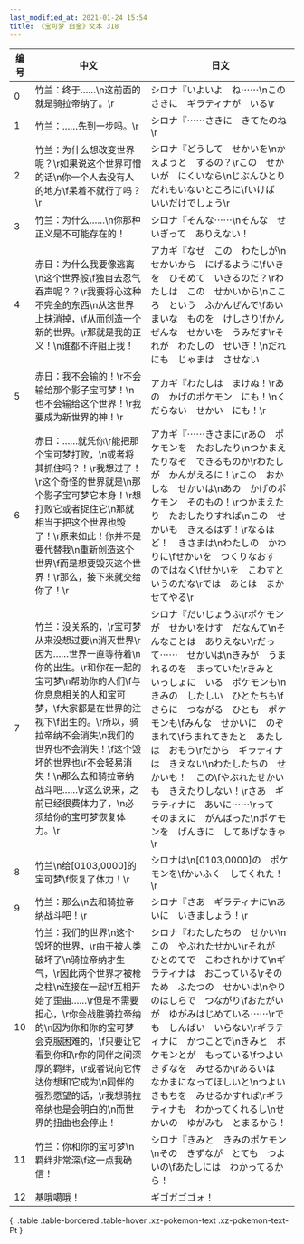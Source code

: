 ```yaml
---
last_modified_at: 2021-01-24 15:54
title: 《宝可梦 白金》文本 318
---
```

| 编号 | 中文 | 日文 |
| ---- | ---- | ---- |
| 0 | 竹兰：终于……\n这前面的就是骑拉帝纳了。\r | シロナ『いよいよ　ね⋯⋯\nこのさきに　ギラティナが　いる\r |
| 1 | 竹兰：……先到一步吗。\r | シロナ『⋯⋯さきに　きてたのね\r |
| 2 | 竹兰：为什么想改变世界呢？\r如果说这个世界可憎的话\n你一个人去没有人的地方\f呆着不就行了吗？\r | シロナ『どうして　せかいを\nかえようと　するの？\rこの　せかいが　にくいなら\nじぶんひとり　だれもいないところに\fいけば　いいだけでしょう\r |
| 3 | 竹兰：为什么……\n你那种正义是不可能存在的！ | シロナ『そんな⋯⋯\nそんな　せいぎって　ありえない！ |
| 4 | 赤日：为什么我要像逃离\n这个世界般\f独自去忍气吞声呢？？\r我要将心这种不完全的东西\n从这世界上抹消掉，\f从而创造一个新的世界。\r那就是我的正义！\n谁都不许阻止我！ | アカギ『なぜ　この　わたしが\nせかいから　にげるように\fいきを　ひそめて　いきるのだ？\rわたしは　この　せかいから\nこころ　という　ふかんぜんで\fあいまいな　ものを　けしさり\fかんぜんな　せかいを　うみだす\rそれが　わたしの　せいぎ！\nだれにも　じゃまは　させない |
| 5 | 赤日：我不会输的！\r不会输给那个影子宝可梦！\n也不会输给这个世界！\r我要成为新世界的神！\r | アカギ『わたしは　まけぬ！\rあの　かげのポケモン　にも！\nくだらない　せかい　にも！\r |
| 6 | 赤日：……就凭你\r能把那个宝可梦打败，\n或者将其抓住吗？！\r我想过了！\r这个奇怪的世界就是\n那个影子宝可梦它本身！\r想打败它或者捉住它\n那就相当于把这个世界也毁了！\r原来如此！你并不是要代替我\n重新创造这个世界\f而是想要毁灭这个世界！\r那么，接下来就交给你了！\r | アカギ『⋯⋯きさまに\rあの　ポケモンを　たおしたり\nつかまえたりなぞ　できるものか\rわたしが　かんがえるに！\rこの　おかしな　せかいは\nあの　かげのポケモン　そのもの！\rつかまえたり　たおしたりすれば\nこの　せかいも　きえるはず！\rなるほど！　きさまは\nわたしの　かわりに\fせかいを　つくりなおす　のではなく\fせかいを　こわすと　いうのだな\rでは　あとは　まかせてやる\r |
| 7 | 竹兰：没关系的，\r宝可梦从来没想过要\n消灭世界\r因为……世界一直等待着\n你的出生。\r和你在一起的宝可梦\n帮助你的人们\f与你息息相关的人和宝可梦，\f大家都是在世界的注视下\f出生的。\r所以，骑拉帝纳不会消失\n我们的世界也不会消失！\f这个毁坏的世界也\r不会轻易消失！\n那么去和骑拉帝纳战斗吧……\r这么说来，之前已经很费体力了，\n必须给你的宝可梦恢复体力。\r | シロナ『だいじょうぶ\rポケモンが　せかいをけす　だなんて\nそんなことは　ありえない\rだって⋯⋯　せかいは\nきみが　うまれるのを　まっていた\rきみと　いっしょに　いる　ポケモンも\nきみの　したしい　ひとたちも\fさらに　つながる　ひとも　ポケモンも\fみんな　せかいに　のぞまれて\fうまれてきたと　あたしは　おもう\rだから　ギラティナは　きえない\nわたしたちの　せかいも！　この\fやぶれたせかいも　きえたりしない！\rさあ　ギラティナに　あいに⋯⋯\rって　そのまえに　がんばった\nポケモンを　げんきに　してあげなきゃ\r |
| 8 | 竹兰\n给[0103,0000]的宝可梦\f恢复了体力！\r | シロナは\n[0103,0000]の　ポケモンを\fかいふく　してくれた！\r |
| 9 | 竹兰：那么\n去和骑拉帝纳战斗吧！\r | シロナ『さあ　ギラティナに\nあいに　いきましょう！\r |
| 10 | 竹兰：我们的世界\n这个毁坏的世界，\r由于被人类破坏了\n骑拉帝纳才生气，\r因此两个世界才被枪之柱\n连接在一起\f互相开始了歪曲……\r但是不需要担心，\r你会战胜骑拉帝纳的\n因为你和你的宝可梦会克服困难的，\f只要让它看到你和\r你的同伴之间深厚的羁绊，\r或者说向它传达你想和它成为\n同伴的强烈愿望的话，\r我想骑拉帝纳也是会明白的\n而世界的扭曲也会停止！ | シロナ『わたしたちの　せかい\nこの　やぶれたせかい\rそれが　ひとのてで　こわされかけて\nギラティナは　おこっている\rそのため　ふたつの　せかいは\nやりのはしらで　つながり\fおたがいが　ゆがみはじめている⋯⋯\rでも　しんぱい　いらない\rギラティナに　かつことで\nきみと　ポケモンとが　もっている\fつよい　きずなを　みせるか\rあるいは　なかまになってほしいと\nつよい　きもちを　みせるかすれば\rギラティナも　わかってくれるし\nせかいの　ゆがみも　とまるから！ |
| 11 | 竹兰：你和你的宝可梦\n羁绊非常深\f这一点我确信！ | シロナ『きみと　きみのポケモン\nその　きずなが　とても　つよいの\fあたしには　わかってるから！ |
| 12 | 基哦噶哦！ | ギゴガゴゴォ！ |
{: .table .table-bordered .table-hover .xz-pokemon-text .xz-pokemon-text-Pt }